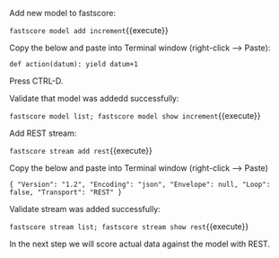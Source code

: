 Add new model to fastscore:

`fastscore model add increment`{{execute}}

Copy the below and paste into Terminal window (right-click --> Paste):

`
def action(datum):
  yield datum+1
`

Press CTRL-D.

Validate that model was addedd successfully:

`fastscore model list; fastscore model show increment`{{execute}}

Add REST stream:

`fastscore stream add rest`{{execute}}

Copy the below and paste into Terminal window (right-click --> Paste)

`
{
  "Version": "1.2",
  "Encoding": "json",
  "Envelope": null,
  "Loop": false,
  "Transport": "REST"
}
`

Validate stream was added successfully:

`fastscore stream list; fastscore stream show rest`{{execute}}

In the next step we will score actual data against the model with REST.


